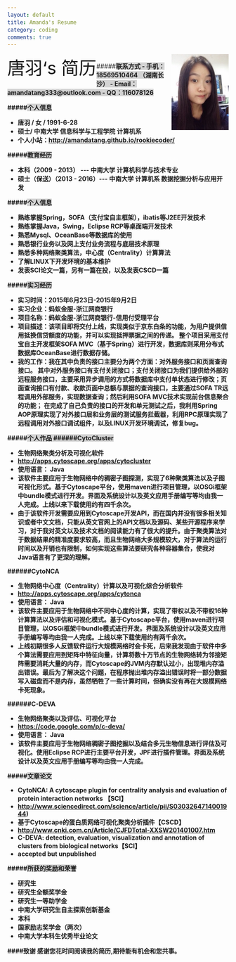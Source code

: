 ```yaml
---
layout: default
title: Amanda's Resume
category: coding
comments: true
---
```

<div>
<img src="images/IMG_0693.jpg" width=130 style="float:right;display:block;clear:both;"></src>
<lable style="float:left;font-size:40px">唐羽‘s 简历</lable>
</div>
</br>
#####<strong style="background:lightgray">联系方式
- 手机：18569510464 （湖南长沙）
- Email：amandatang333@outlook.com
- QQ：116078126

#####<strong style="background:lightgray">个人信息
- 唐羽 / 女 / 1991-6-28
- 硕士/ 中南大学 信息科学与工程学院 计算机系
- 个人小站：http://amandatang.github.io/rookiecoder/

#####<strong style="background:lightgray">教育经历
- 本科（2009 - 2013） --- 中南大学 计算机科学与技术专业
- 硕士（保送）（2013 - 2016）--- 中南大学 计算机系 数据挖掘分析与应用开发

#####<strong style="background:lightgray">个人信息
- 熟练掌握Spring，SOFA（支付宝自主框架），ibatis等J2EE开发技术
- 熟练掌握Java，Swing，Eclipse RCP等桌面端开发技术
- 熟悉Mysql、OceanBase等数据库的使用
- 熟悉银行业务以及网上支付业务流程与底层技术原理
- 熟悉多种网络聚类算法，中心度（Centrality）计算算法
- 了解LINUX下开发环境的基本维护
- 发表SCI论文一篇，另有一篇在投，以及发表CSCD一篇

#####<strong style="background:lightgray">实习经历 
- 实习时间：2015年6月23日-2015年9月2日
- 实习企业：蚂蚁金服-浙江网商银行
- 项目名称：蚂蚁金服-浙江网商银行-信用付受理平台
- 项目描述：该项目即将交付上线，实现类似于京东白条的功能，为用户提供信用抵换信贷额度的功能，并可以实现抵押票据之间的传递。
  整个项目采用支付宝自主开发框架SOFA MVC（**基于Spring**）进行开发，数据库则采用分布式数据库OceanBase进行数据存储。
- 我的工作：我在其中负责的接口主要分为两个方面：对外服务接口和页面查询接口。
  其中对外服务接口有支付关闭接口；支付关闭接口为我们提供给外部的远程服务接口，主要采用**异步调用**的方式将数据库中支付单状态进行修改；页面查询接口有付款、收款页面中总额与票据的查询接口，主要通过**SOFA TR**远程调用外部服务，实现数据查询；然后利用**SOFA MVC**技术实现前台信息聚合的功能；
  在完成了自己负责的接口的开发和单元测试之后，我利用**Spring AOP**原理实现了对外接口层和业务层的测试服务拦截器，利用RPC原理实现了远程调用对外接口调试组件，以及LINUX开发环境调试，修复bug。

#####<strong style="background:lightgray">个人作品
######CytoCluster
- 生物网络聚类分析及可视化软件
- http://apps.cytoscape.org/apps/cytocluster
- 使用语言： Java
- 该软件主要应用于生物网络中的稠密子图探测，实现了6种聚类算法以及子图可视化形式。基于Cytoscape平台，使用maven进行项目管理，以OSGi框架中bundle模式进行开发。界面及系统设计以及英文应用手册编写等均由我一人完成。上线以来下载使用约有四千余次。
- 由于该软件开发需要应用到Cytoscape开发API，而在国内并没有很多相关知识或者中文文档，只能从英文官网上的API文档以及源码、某些开源程序来学习，对于我对英文以及技术文档的阅读能力有了很大的提升。由于聚类算法对于数据结果的精准度要求较高，而且生物网络大多规模较大，对于算法的运行时间以及开销也有限制，如何实现这些算法要研究各种容器集合，使我对Java语言有了更深的理解。

######CytoNCA
- 生物网络中心度（Centrality）计算以及可视化综合分析软件
- http://apps.cytoscape.org/apps/cytonca
- 使用语言： Java
- 该软件主要应用于生物网络中不同中心度的计算，实现了带权以及不带权16种计算算法以及评估和可视化模式。基于Cytoscape平台，使用maven进行项目管理，以OSGi框架中bundle模式进行开发。界面及系统设计以及英文应用手册编写等均由我一人完成。上线以来下载使用约有两千余次。
- 上线初期很多人反馈软件运行大规模网络时会卡死，后来我发现由于软件中多个算法需要应用到矩阵中特征向量，计算将数十万节点的生物网络转为邻接矩阵需要消耗大量的内存，而Cytoscape的JVM内存默认过小，出现堆内存溢出错误。最后为了解决这个问题，在程序抛出堆内存溢出错误时将一部分数据写入磁盘而不是内存，虽然牺牲了一些计算时间，但确实没有再在大规模网络卡死现象。

######C-DEVA
- 生物网络聚类以及评估、可视化平台 
- https://code.google.com/p/c-deva/
- 使用语言： Java
- 该软件主要应用于生物网络稠密子图挖掘以及结合多元生物信息进行评估及可视化。使用Eclipse RCP进行主要平台开发，JPF进行插件管理。界面及系统设计以及英文应用手册编写等均由我一人完成。

#####<strong style="background:lightgray">文章论文
- CytoNCA: A cytoscape plugin for centrality analysis and evaluation of protein interaction networks 【SCI】
 - http://www.sciencedirect.com/science/article/pii/S0303264714001944)
- 基于Cytoscape的蛋白质网络可视化聚类分析插件【CSCD】
 - http://www.cnki.com.cn/Article/CJFDTotal-XXSW201401007.htm
- C-DEVA: detection, evaluation, visualization and annotation of clusters from biological networks【SCI】
 - accepted but unpublished

#####<strong style="background:lightgray">所获的奖励和荣誉
- 研究生
 - 研究生全额奖学金
 - 研究生一等助学金
 - 中南大学研究生自主探索创新基金
- 本科
 - 国家励志奖学金（两次）
 - 中南大学本科生优秀毕业论文
  
####致谢
**感谢您花时间阅读我的简历,期待能有机会和您共事。**









